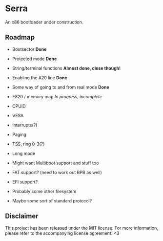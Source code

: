 # Serra
An x86 bootloader under construction.

## Roadmap
- Bootsector **Done**
- Protected mode **Done**

- String/terminal functions **Almost done, close though!**
- Enabling the A20 line **Done**
- Some way of going to and from real mode **Done**
- E820 / memory map *In progress, incomplete*
- CPUID
- VESA
- Interrupts(?)

- Paging
- TSS, ring 0-3(?)
- Long mode
- Might want Multiboot support and stuff too

- FAT support? (need to work out BPB as well)
- EFI support?
- Probably some other filesystem
- Maybe some sort of standard protocol?


## Disclaimer
This project has been released under the MIT license. For more information, please
refer to the accompanying license agreement. <3
